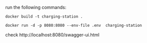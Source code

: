 run the following commands: 
    
    docker build -t charging-station .
    
    docker run -d -p 8080:8080 --env-file .env  charging-station

check http://localhost:8080/swagger-ui.html